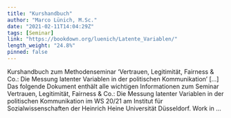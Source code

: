 ```yaml
---
title: "Kurshandbuch"
author: "Marco Lünich, M.Sc."
date: "2021-02-11T14:04:29Z"
tags: [Seminar]
link: "https://bookdown.org/luenich/Latente_Variablen/"
length_weight: "24.8%"
pinned: false
---
```


Kurshandbuch zum Methodenseminar ‘Vertrauen, Legitimität, Fairness & Co.: Die Messung latenter Variablen in der politischen Kommunikation’ [...] Das folgende Dokument enthält alle wichtigen Informationen zum Seminar Vertrauen, Legitimität, Fairness & Co.: Die Messung latenter Variablen in der politischen Kommunikation im WS 20/21 am Institut für Sozialwissenschaften der Heinrich Heine Universität Düsseldorf. Work in ...
